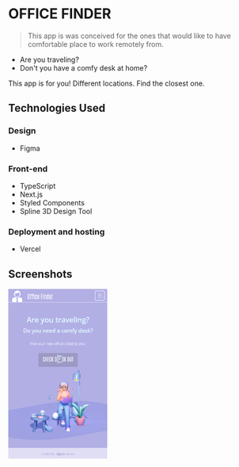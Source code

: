 # OFFICE FINDER
> This app is was conceived for the ones that would like to have comfortable place to work remotely from.

- Are you traveling?
- Don't you have a comfy desk at home?

This app is for you! Different locations. Find the closest one.

## Technologies Used

### Design
- Figma

### Front-end
- TypeScript
- Next.js
- Styled Components
- Spline 3D Design Tool

### Deployment and hosting
- Vercel

## Screenshots
<img src="./screenshots/mobile.png" width="200">